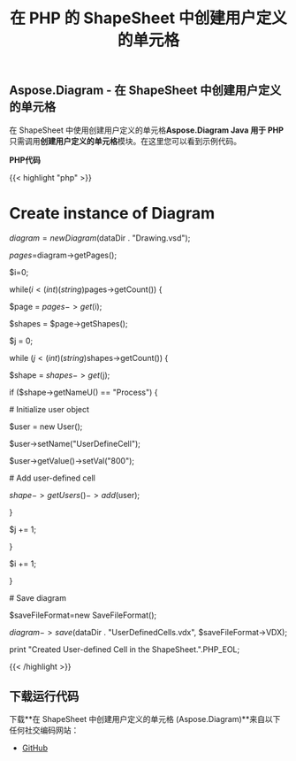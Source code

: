 ﻿---
title: 在 PHP 的 ShapeSheet 中创建用户定义的单元格
type: docs
weight: 10
url: /zh/java/create-user-defined-cell-in-the-shapesheet-in-php/
---
## **Aspose.Diagram - 在 ShapeSheet 中创建用户定义的单元格**
在 ShapeSheet 中使用创建用户定义的单元格**Aspose.Diagram Java 用于 PHP** 只需调用**创建用户定义的单元格**模块。在这里您可以看到示例代码。

**PHP代码**

{{< highlight "php" >}}

 # Create instance of Diagram

$diagram=new Diagram($dataDir . "Drawing.vsd");

$pages=$diagram->getPages();

$i=0;

while($i<(int)(string)$pages->getCount()) {

$page = $pages->get($i);

$shapes = $page->getShapes();

$j = 0;

while ($j<(int)(string)$shapes->getCount()) {

$shape = $shapes->get($j);

if ($shape->getNameU() == "Process") {

\# Initialize user object

$user = new User();

$user->setName("UserDefineCell");

$user->getValue()->setVal("800");

\# Add user-defined cell

$shape->getUsers()->add($user);

}

$j += 1;

}

$i += 1;

}

\# Save diagram

$saveFileFormat=new SaveFileFormat();

$diagram->save($dataDir . "UserDefinedCells.vdx", $saveFileFormat->VDX);

print "Created User-defined Cell in the ShapeSheet.".PHP_EOL;

{{< /highlight >}}
## **下载运行代码**
下载**在 ShapeSheet 中创建用户定义的单元格 (Aspose.Diagram)**来自以下任何社交编码网站：

- [GitHub](https://github.com/asposediagram/Aspose.Diagram-for-Java/blob/master/Plugins/Aspose_Diagram_Java_for_PHP/src/aspose/diagram/WorkingwithUserdefinedCells/CreateUserDefinedCell.php)
